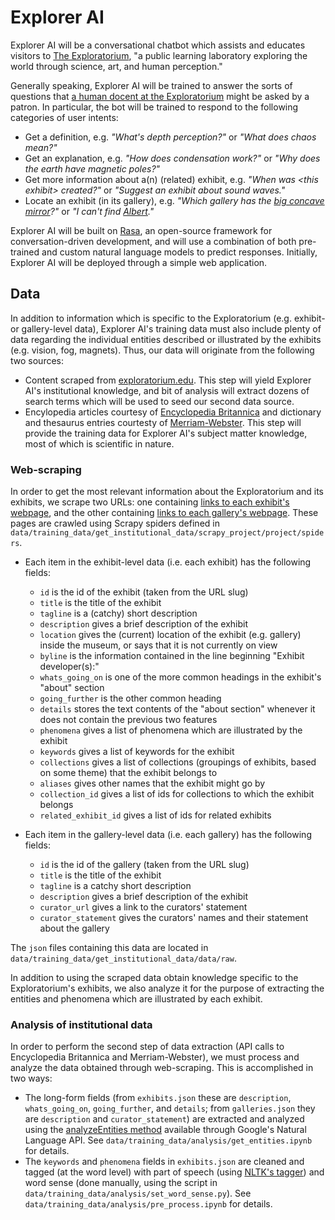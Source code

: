 # Explorer AI

Explorer AI will be a conversational chatbot which assists and educates visitors to 
[The Exploratorium](https://www.exploratorium.edu/about-us), "a public learning laboratory exploring the world through 
science, art, and human perception."

Generally speaking, Explorer AI will be trained to answer the sorts of questions that 
[a human docent at the Exploratorium](https://www.exploratorium.edu/exhibits/human-phenomena-explainer-station) might 
be asked by a patron. In particular, the bot will be trained to respond to the following categories of user intents:
  - Get a definition, e.g. _"What's depth perception?"_ or _"What does chaos mean?"_
  - Get an explanation, e.g. _"How does condensation work?"_ or _"Why does the earth have magnetic poles?"_
  - Get more information about a(n) (related) exhibit, e.g. _"When was \<this exhibit\> created?"_ or _"Suggest an 
exhibit about sound waves."_
  - Locate an exhibit (in its gallery), e.g. _"Which gallery has the 
[big concave mirror](https://www.exploratorium.edu/exhibits/giant-mirror)?"_ 
or _"I can't find [Albert](https://www.exploratorium.edu/exhibits/albert)."_

Explorer AI will be built on [Rasa](https://rasa.com/docs/rasa/), an open-source framework for conversation-driven 
development, and will use a combination of both pre-trained and custom natural language models to predict responses.
Initially, Explorer AI will be deployed through a simple web application. 


## Data

In addition to information which is specific to the Exploratorium (e.g. exhibit- or gallery-level data), Explorer AI's 
training data must also include plenty of data regarding the individual entities described or illustrated by the 
exhibits (e.g. vision, fog, magnets). Thus, our data will originate from the following two sources:
  - Content scraped from [exploratorium.edu](https://www.exploratorium.edu/). This step will yield Explorer AI's 
institutional knowledge, and bit of analysis will extract dozens of search terms which will be used to seed our
second data source. 
  - Encylopedia articles courtesy of [Encyclopedia Britannica](https://encyclopaediaapi.com/products/index) and 
dictionary and thesaurus entries courtesty of [Merriam-Webster](https://dictionaryapi.com/products/index). This step
will provide the training data for Explorer AI's subject matter knowledge, most of which is scientific in nature.

### Web-scraping

In order to get the most relevant information about the Exploratorium and its exhibits, we scrape two URLs: one 
containing [links to each exhibit's webpage](https://www.exploratorium.edu/exhibits/all), and the other 
containing [links to each gallery's webpage](https://www.exploratorium.edu/visit/galleries). These pages are crawled
using Scrapy spiders defined in `data/training_data/get_institutional_data/scrapy_project/project/spiders`.

  - Each item in the exhibit-level data (i.e. each exhibit) has the following fields:
    - `id` is the id of the exhibit (taken from the URL slug)
    - `title` is the title of the exhibit
    - `tagline` is a (catchy) short description
    - `description` gives a brief description of the exhibit
    - `location` gives the (current) location of the exhibit (e.g. gallery) inside the museum, or says that it is not 
currently on view
    - `byline` is the information contained in the line beginning "Exhibit developer(s):"
    - `whats_going_on` is one of the more common headings in the exhibit's "about" section
    - `going_further` is the other common heading
    - `details` stores the text contents of the "about section" whenever it does not contain the previous two features
    - `phenomena` gives a list of phenomena which are illustrated by the exhibit
    - `keywords` gives a list of keywords for the exhibit
    - `collections` gives a list of collections (groupings of exhibits, based on some theme) that the exhibit belongs to
    - `aliases` gives other names that the exhibit might go by
    - `collection_id` gives a list of ids for collections to which the exhibit belongs
    - `related_exhibit_id` gives a list of ids for related exhibits 


  - Each item in the gallery-level data (i.e. each gallery) has the following fields:
    - `id` is the id of the gallery (taken from the URL slug)
    - `title` is the title of the exhibit
    - `tagline` is a catchy short description
    - `description` gives a brief description of the exhibit
    - `curator_url` gives a link to the curators' statement
    - `curator_statement` gives the curators' names and their statement about the gallery
    
The `json` files containing this data are located in `data/training_data/get_institutional_data/data/raw`.
  
In addition to using the scraped data obtain knowledge specific to the Exploratorium's exhibits, we also analyze it
for the purpose of extracting the entities and phenomena which are illustrated by each exhibit.

### Analysis of institutional data


In order to perform the second step of data extraction (API calls to Encyclopedia Britannica and Merriam-Webster), we 
must process and analyze the data obtained through web-scraping. This is accomplished in two ways:
  - The long-form fields (from `exhibits.json` these are `description`, `whats_going_on`, `going_further`, and 
`details`; from `galleries.json` they are `description` and `curator_statement`) are extracted and analyzed using the
[analyzeEntities method](https://cloud.google.com/natural-language/docs/analyzing-entities) available through Google's 
Natural Language API. See `data/training_data/analysis/get_entities.ipynb` for details.
  - The `keywords` and `phenomena` fields in `exhibits.json` are cleaned and tagged (at the word level) with part of
speech (using [NLTK's tagger](https://www.nltk.org/api/nltk.tag.html)) and word sense (done manually, using
the script in `data/training_data/analysis/set_word_sense.py`). See `data/training_data/analysis/pre_process.ipynb` for
details.
